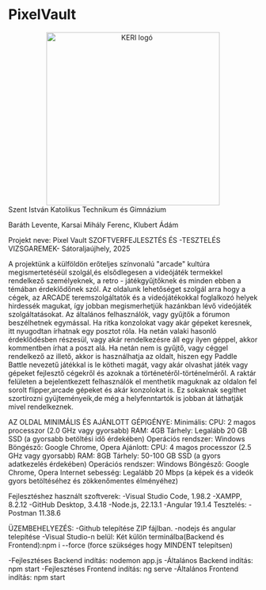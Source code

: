 # PixelVault
<div align="center">
  <img src="https://katolikuskeri.hu/Files/keri/keri_logo2.jpg" alt="KERI logó" width="350">
</div>
Szent István Katolikus Technikum és Gimnázium

Baráth Levente, Karsai Mihály Ferenc, Klubert Ádám

Projekt neve: Pixel Vault
SZOFTVERFEJLESZTÉS ÉS -TESZTELÉS VIZSGAREMEK- Sátoraljaújhely, 2025

A projektünk a külföldön erőteljes színvonalú "arcade" kultúra megismertetéséül szolgál,és elsődlegesen a videójáték termekkel rendelkező személyeknek, a retro -
játékgyűjtőknek és minden ebben a témában érdeklődőnek szól.
Az oldalunk lehetőséget szolgál arra hogy a cégek, az ARCADE teremszolgáltatók és a videójátékokkal foglalkozó helyek hirdessék magukat, így jobban megismerhetjük hazánkban lévő videójáték szolgáltatásokat.
Az általános felhasználók, vagy gyűjtők a fórumon beszélhetnek egymással. Ha ritka konzolokat vagy akár gépeket keresnek, itt nyugodtan írhatnak egy posztot róla. Ha netán valaki hasonló érdeklődésben részesül, vagy akár rendelkezésre áll egy ilyen géppel, akkor kommentben írhat a poszt alá.
Ha netán nem is gyűjtő, vagy céggel rendelkező az illető, akkor is használhatja az oldalt, hiszen egy Paddle Battle nevezetű játékkal is le kötheti magát, vagy akár olvashat játék vagy gépeket fejlesztő cégekről és azoknak a történetéről-történelméről. 
A raktár felületen a bejelentkezett felhasználók el menthetik maguknak az oldalon fel sorolt flipper,arcade gépeket és akár konzolokat is. Ez sokaknak segíthet szortírozni gyüjteményeik,de még a helyfenntartók is jobban át láthatják mivel rendelkeznek. 

AZ OLDAL MINIMÁLIS ÉS AJÁNLOTT GÉPIGÉNYE:
Minimális:
  CPU: 2 magos processzor (2.0 GHz vagy gyorsabb)
  RAM: 4GB
  Tárhely: Legalább 20 GB SSD (a gyorsabb betöltési idő érdekében)
  Operációs rendszer: Windows
  Böngésző: Google Chrome, Opera
Ajánlott:
  CPU: 4 magos processzor (2.5 GHz vagy gyorsabb)
  RAM: 8GB
  Tárhely: 50-100 GB SSD (a gyors adatkezelés érdekében)
  Operációs rendszer: Windows
  Böngésző: Google Chrome, Opera
  Internet sebesség: Legalább 20 Mbps (a képek és a videók gyors betöltéséhez és
  zökkenőmentes élményéhez)

Fejlesztéshez használt szoftverek:
    -Visual Studio Code, 1.98.2
    -XAMPP, 8.2.12
    -GitHub Desktop, 3.4.18
    -Node.js, 22.13.1
    -Angular 19.1.4
Tesztelés: 
    -Postman 11.38.6

ÜZEMBEHELYEZÉS:
-Github telepítése ZIP fájlban.
-nodejs és angular telepítése
-Visual Studio-n belül: Két külön terminálba(Backend és Frontend):npm i --force (force szükséges hogy MINDENT telepítsen)

-Fejlesztéses Backend indítás: nodemon app.js
-Általános Backend indítás: npm start
-Fejlesztéses Frontend indítás: ng serve
-Általános Frontend indítás: npm start
  
